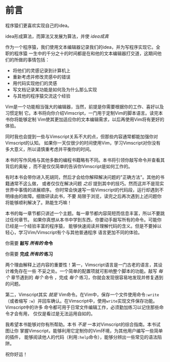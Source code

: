 前言
====

程序猿们更喜欢实现自己的idea。

idea形成算法，而算法又发展为算法，并使 *idea成真* 

作为一个程序猿，我们使用文本编辑器记录我们的idea，并为写程序实现它。全职的程序猿
一生中的千分之十的时间都是在和他的文本编辑器打交道，这期间他们的所做的事情包括：

* 将他们的灵感记录到计算机上
* 重新考虑并修改灵感中的错误
* 用代码实现他们的灵感
* 写文档记录某功能是如何及为什么那么实现
* 与其他的程序猿交流这个经验

Vim是一个功能相当强大的编辑器，当然，前提是你需要根据你的工作、喜好以及习惯定制
它。本书将向你介绍Vimscript，一门用于定制Vim的脚本语言。读完本书你将能够定制
Vim使其更加适应你的文本编辑需求，以后再使用Vim将有更好的体验。

同时我也会提到一些与Vimscript关系不大的点，但那些内容通常都能加强你对Vimscript的认知。
如果你一天仅很少的时间使用Vim，学习Vimscript对你没有多大意义，所以请慎重考虑并平衡你的时间。


本书的写作风格与其他多数的编程书籍略有不同。本书将引领你敲写命令并查看其背后的奥秘
，而不是仅仅简单的告诉你Vimscript是如何工作的。

有时本书会带你进入死胡同，然后才会给你解释解决问题的"正确方法"。其他的书籍通常不这么做，
或者仅仅在解决问题 *之后* 提到其中的技巧。然而这并不是现实世界中事情的进展顺序。
你时常会快速写一些Vimscript的代码段，运行却遇到不明缘由的故障。细致研读此书，不要
局限于浏览，读完之后再次遇到上述问题你将能够顺利解决了。熟能生巧嘛！

本书的每一章节都只讲述一个主题。每一章节都内容简短而信息丰富，所以不要跳过任何章节。
如果你真想从本书中学到东西，你要动手敲写所有的命令。可能你已经是一个经验丰富的程序猿，
能够快速阅读并理解代码的含义。但是不要掉以轻心，学习Vim/Vimscript有个与其他普通程序
语言更加不同的体验。

你需要 **敲写 *所有的* 命令**

你需要 **完成 *所有的* 练习**

两个理由解释上述内容的重要性！第一，Vimscript语言是一门古老的语言，其设计难免存在一些
不妥之处。一个简单的配置项就可影响整个脚本的功能。敲写 *每个* 章节遇到的 *每个* 命令
，完成 *每个* 练习，你就会发现很容易地发现并修复遇到的问题。

第二，Vimscript其实 *就是* Vim命令。在Vim中，保存一个文件使用命令`:write`（或者缩写
`:w`）并回车确认。在Vimscript中，使用`write`实现文件保存功能。Vimscript中的许多
命令都可用于日常文件编辑工作，必须勤加练习以记住那些命令才会有用，
仅仅是看过是无法运用自如的。

我希望本书能够对你有所帮助。本书 *不是* 一本对Vimscript的综合指南。本书试图让你
掌握Vimscript，能够利用它定制你的Vim环境，为其他用户编写一些简单的插件，
能够阅读他人的代码（利用`:help`命令），能够分辨出一些常见的语法陷阱。

祝你好运！

